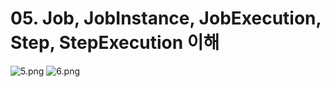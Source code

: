 # 05. Job, JobInstance, JobExecution, Step, StepExecution 이해
![5.png](./img/5.png)
![6.png](./img/6.png)